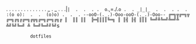  .  .  .  .  .  .  .  .  .  .  .  .
.  .  _  .  _  .  .  .|`|  .  .  .
 .  o`.\,=./.`o .  . _|_|_  .  .  .
.  .  :(o o):  .  .  (o)o) .  .  .
 --ooO-(._.)-Ooo-ooO-(._.)-Ooo--
 ╔═╗╦╔═╗╦  ╔═╗╔╗╔╔═╗╔╦╗╔═╗╔═╗╔╗╔
 ║  ║║ ║║  ╠═╣║║║╚═╗ ║ ║╣ ║╣ ║║║
 ╚═╝╩╚═╝╩═╝╩ ╩╝╚╝╚═╝ ╩ ╚═╝╚═╝╝╚╝`s

             dotfiles



